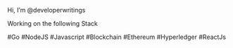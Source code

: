 Hi, I’m @developerwritings

Working on the following Stack 

  #Go
  #NodeJS
  #Javascript
  #Blockchain 
  #Ethereum
  #Hyperledger
  #ReactJs

